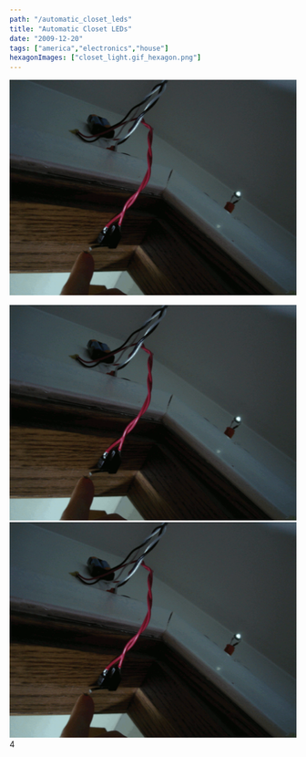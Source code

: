 ```yaml
---
path: "/automatic_closet_leds"
title: "Automatic Closet LEDs"
date: "2009-12-20"
tags: ["america","electronics","house"]
hexagonImages: ["closet_light.gif_hexagon.png"]
---
```


 [![](closet_light.gif)](closet_light.gif)

[![closet_light](closet_light.gif "closet_light")](closet_light.gif) [![closet_light](closet_light.gif "closet_light")](closet_light.gif) 4 
  <!---
  <div class="field field-type-filefield field-field-images" xmlns="http://www.w3.org/1999/xhtml">
      
    <div class="field-items">
            <div class="field-item odd">
                    <a href="http://www.beigerecords.com/joe-old/sites/default/files/closet_light.gif" class="imagecache imagecache-square_thumbnail imagecache-imagelink imagecache-square_thumbnail_imagelink"><img src="http://www.beigerecords.com/joe-old/sites/default/files/imagecache/square_thumbnail/closet_light.gif" alt="" title="" width="300" height="300" class="imagecache imagecache-square_thumbnail"/></a>        </div>
        </div>
</div> 
 <a href="http://www.beigerecords.com/joe/wp-content/uploads/2009/12/closet_light.gif" xmlns="http://www.w3.org/1999/xhtml"><img src="http://www.beigerecords.com/joe/wp-content/uploads/2009/12/closet_light.gif" alt="closet_light" title="closet_light" width="300" class="alignnone"/></a> <a href="/joe/newdrupal/sites/default/files/images/closet_light.gif" xmlns="http://www.w3.org/1999/xhtml"><img src="/joe/newdrupal/sites/default/files/images/closet_light.gif" alt="closet_light" title="closet_light" width="300" class="alignnone"/></a> 4
  --->
